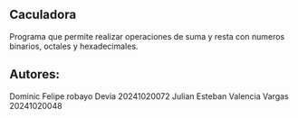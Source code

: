 ## Caculadora 
Programa que permite realizar operaciones de suma y resta con numeros binarios, octales y hexadecimales.

## Autores:
Dominic Felipe robayo Devia 20241020072
Julian Esteban Valencia Vargas 20241020048
